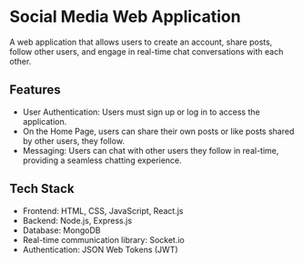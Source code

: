 # Social Media Web Application
A web application that allows users to create an account, share posts, follow other users, and engage in real-time chat conversations with each other. 

## Features
* User Authentication: Users must sign up or log in to access the application.  
* On the Home Page, users can share their own posts or like posts shared by other users, they follow.
* Messaging: Users can chat with other users they follow in real-time, providing a seamless chatting experience.

## Tech Stack 
* Frontend: HTML, CSS, JavaScript, React.js  
* Backend: Node.js, Express.js  
* Database: MongoDB  
* Real-time communication library: Socket.io  
* Authentication: JSON Web Tokens (JWT) 
